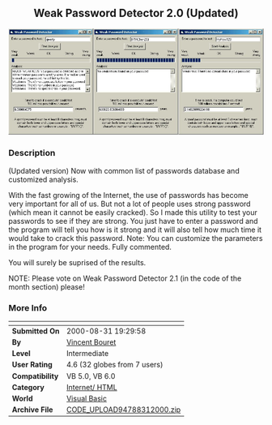 ﻿<div align="center">

## Weak Password Detector 2\.0 \(Updated\)

<img src="PIC20008311940581170.jpg">
</div>

### Description

(Updated version) Now with common list of passwords database and customized analysis.

With the fast growing of the Internet, the use of passwords has become very important for all of us. But not a lot of people uses strong password (which mean it cannot be easily cracked). So I made this utility to test your passwords to see if they are strong. You just have to enter a password and the program will tell you how is it strong and it will also tell how much time it would take to crack this password. Note: You can customize the parameters in the program for your needs. Fully commented.

You will surely be suprised of the results.

NOTE: Please vote on Weak Password Detector 2.1 (in the code of the month section) please!
 
### More Info
 


<span>             |<span>
---                |---
**Submitted On**   |2000-08-31 19:29:58
**By**             |[Vincent Bouret](https://github.com/Planet-Source-Code/PSCIndex/blob/master/ByAuthor/vincent-bouret.md)
**Level**          |Intermediate
**User Rating**    |4.6 (32 globes from 7 users)
**Compatibility**  |VB 5\.0, VB 6\.0
**Category**       |[Internet/ HTML](https://github.com/Planet-Source-Code/PSCIndex/blob/master/ByCategory/internet-html__1-34.md)
**World**          |[Visual Basic](https://github.com/Planet-Source-Code/PSCIndex/blob/master/ByWorld/visual-basic.md)
**Archive File**   |[CODE\_UPLOAD94788312000\.zip](https://github.com/Planet-Source-Code/vincent-bouret-weak-password-detector-2-0-updated__1-11105/archive/master.zip)








